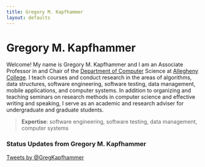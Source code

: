 ```yaml
---
title: Gregory M. Kapfhammer 
layout: defaults
---
```


# Gregory M. Kapfhammer

Welcome! My name is Gregory M. Kapfhammer and I am an Associate Professor in and Chair of the [Department of
Computer](www.cs.allegheny.edu) Science at [Allegheny College](www.allegheny.edu). I teach courses and conduct research in the
areas of algorithms, data structures, software engineering, software testing, data management, mobile applications, and
computer systems. In addition to organizing and teaching seminars on research methods in computer science and effective
writing and speaking, I serve as an academic and research adviser for undergraduate and graduate students.  

> <b>Expertise</b>: software engineering, software testing, data management, computer systems 

### Status Updates from Gregory M. Kapfhammer
<a class="twitter-timeline" 
data-dnt="true"
width="500" height="300"
href="https://twitter.com/GregKapfhammer"
data-chrome="transparent noscrollbar noheader"
data-link-color="#df8700"
data-widget-id="442334111105961984">Tweets by @GregKapfhammer</a>
<script>!function(d,s,id){var
    js,fjs=d.getElementsByTagName(s)[0],p=/^http:/.test(d.location)?'http':'https';if(!d.getElementById(id)){js=d.createElement(s);js.id=id;js.src=p+"://platform.twitter.com/widgets.js";fjs.parentNode.insertBefore(js,fjs);}}(document,"script","twitter-wjs");
</script>

